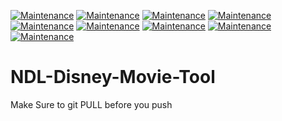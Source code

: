 [![Maintenance](https://img.shields.io/badge/Project_Manager-Kevin_Kuo-blue.svg)](https://GitHub.com/Naereen/StrapDown.js/graphs/commit-activity) 
[![Maintenance](https://img.shields.io/badge/Developer_CV-Deepit_Abhishek-blue.svg)](https://GitHub.com/Naereen/StrapDown.js/graphs/commit-activity)
[![Maintenance](https://img.shields.io/badge/Developer_CV-Jeffery_Cao-blue.svg)](https://GitHub.com/Naereen/StrapDown.js/graphs/commit-activity) 
[![Maintenance](https://img.shields.io/badge/Developer_CV-Victoria_Lim-blue.svg)](https://GitHub.com/Naereen/StrapDown.js/graphs/commit-activity) 
[![Maintenance](https://img.shields.io/badge/Developer_Audio-Carly_Chiavaroli-blue.svg)](https://GitHub.com/Naereen/StrapDown.js/graphs/commit-activity) 
[![Maintenance](https://img.shields.io/badge/Developer_Audio-Danny_Zhu-blue.svg)](https://GitHub.com/Naereen/StrapDown.js/graphs/commit-activity) 
[![Maintenance](https://img.shields.io/badge/Developer_Audio-Andy_Huang-blue.svg)](https://GitHub.com/Naereen/StrapDown.js/graphs/commit-activity) 
[![Maintenance](https://img.shields.io/badge/Developer_NLP-Adrian_Kato-blue.svg)](https://GitHub.com/Naereen/StrapDown.js/graphs/commit-activity) 
[![Maintenance](https://img.shields.io/badge/Developer_NLP-Jamie_Wang-blue.svg)](https://GitHub.com/Naereen/StrapDown.js/graphs/commit-activity) 
# NDL-Disney-Movie-Tool

Make Sure to git PULL before you push
